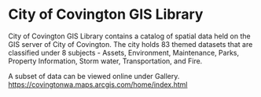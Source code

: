 # City of Covington GIS Library

City of Covington GIS Library contains a catalog of spatial data held on the GIS server of City of Covington. The city holds 83 themed datasets that are classified under 8 subjects - Assets, Environment, Maintenance, Parks, Property Information, Storm water, Transportation, and Fire.

A subset of data can be viewed online under Gallery.
https://covingtonwa.maps.arcgis.com/home/index.html

